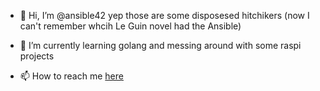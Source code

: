 - 👋 Hi, I’m @ansible42 yep those are some disposesed hitchikers (now I can't remember whcih Le Guin novel had the Ansible) 

- 🌱 I’m currently learning golang and messing around with some raspi projects 

- 📫 How to reach me [here](https://www.linkedin.com/in/taylor-kendall-seattle/)

<!---
ansible42/ansible42 is a ✨ special ✨ repository because its `README.md` (this file) appears on your GitHub profile.
You can click the Preview link to take a look at your changes.
--->
